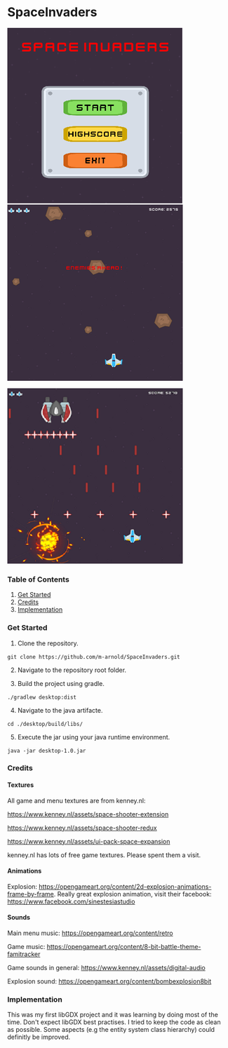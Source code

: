# SpaceInvaders

![Bild1](https://github.com/m-arnold/SpaceInvaders/blob/master/ReadmeRessources/MainMenu.png)
![Bild2](https://github.com/m-arnold/SpaceInvaders/blob/master/ReadmeRessources/Asteroids.png)

![Bild3](https://github.com/m-arnold/SpaceInvaders/blob/master/ReadmeRessources/Bossfight.png)

### Table of Contents
1. [Get Started](#get-started)
2. [Credits](#credits)
3. [Implementation](#implementation)

### Get Started

1. Clone the repository.
```
git clone https://github.com/m-arnold/SpaceInvaders.git
```

2. Navigate to the repository root folder.

3. Build the project using gradle.
```
./gradlew desktop:dist
```

4. Navigate to the java artifacte.
```
cd ./desktop/build/libs/
```

5. Execute the jar using your java runtime environment.
```
java -jar desktop-1.0.jar 
```

### Credits

#### Textures
All game and menu textures are from kenney.nl:

https://www.kenney.nl/assets/space-shooter-extension

https://www.kenney.nl/assets/space-shooter-redux

https://www.kenney.nl/assets/ui-pack-space-expansion

kenney.nl has lots of free game textures. Please spent them a visit.


#### Animations
Explosion: https://opengameart.org/content/2d-explosion-animations-frame-by-frame. Really great explosion animation, visit their facebook: https://www.facebook.com/sinestesiastudio

#### Sounds
Main menu music: https://opengameart.org/content/retro

Game music: https://opengameart.org/content/8-bit-battle-theme-famitracker

Game sounds in general: https://www.kenney.nl/assets/digital-audio 

Explosion sound: https://opengameart.org/content/bombexplosion8bit

### Implementation

This was my first libGDX project and it was learning by doing most of the time. Don't expect libGDX best practises. I tried to keep the code as clean as possible. Some aspects (e.g the entity system class hierarchy) could definitly be improved.
